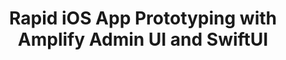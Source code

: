 ---
title: Rapid iOS App Prototyping with Amplify Admin UI and SwiftUI
description: "In this post, you will be using the Admin UI to prototype a room booking app that allows a user to sign in, view seeded available rooms, book one of those rooms, and see the bookings associated with that user. Since this is a prototype, we will be focusing on building the concept of the app and feign other features like authenticating the user and storing photos."
authorIds:
  - kyle-lee
href: https://aws.amazon.com/blogs/mobile/rapid-ios-app-prototyping-with-amplify-admin-ui-and-swiftui/
banner: "./banner.png"
platforms:
  - web
  - JavaScript
  - React
  - Next.js
categories:
  - DataStore
  - Amplify Console
  - Admin UI
---